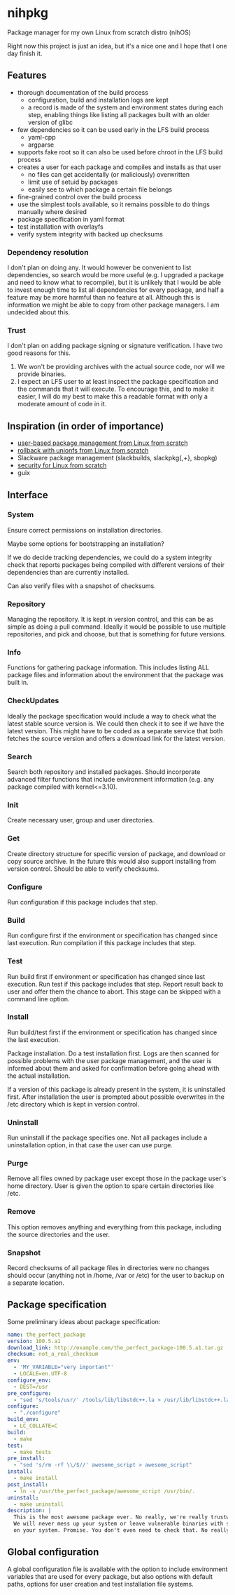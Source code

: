 # nihpkg
Package manager for my own Linux from scratch distro (nihOS)

Right now this project is just an idea, but it's a nice one and I hope that I one day finish it.

## Features
* thorough documentation of the build process
  * configuration, build and installation logs are kept
  * a record is made of the system and environment states during each step, enabling things like listing all packages built with an older version of glibc
* few dependencies so it can be used early in the LFS build process
  * yaml-cpp
  * argparse
* supports fake root so it can also be used before chroot in the LFS build process
* creates a user for each package and compiles and installs as that user
  * no files can get accidentally (or maliciously) overwritten
  * limit use of setuid by packages
  * easily see to which package a certain file belongs
* fine-grained control over the build process
* use the simplest tools available, so it remains possible to do things manually where desired
* package specification in yaml format
* test installation with overlayfs
* verify system integrity with backed up checksums

### Dependency resolution
I don't plan on doing any. It would however be convenient to list dependencies, so search would be more useful (e.g. I upgraded a package and need to know what to recompile), but it is unlikely that I would be able to invest enough time to list all dependencies for every package, and half a feature may be more harmful than no feature at all. Although this is information we might be able to copy from other package managers. I am undecided about this.

### Trust
I don't plan on adding package signing or signature verification. I have two good reasons for this.

1. We won't be providing archives with the actual source code, nor will we provide binaries.
2. I expect an LFS user to at least inspect the package specification and the commands that it will execute. To encourage this, and to make it easier, I will do my best to make this a readable format with only a moderate amount of code in it.

## Inspiration (in order of importance)
* [user-based package management from Linux from scratch](http://www.linuxfromscratch.org/hints/downloads/files/more_control_and_pkg_man.txt)
* [rollback with unionfs from Linux from scratch](http://www.linuxfromscratch.org/hints/downloads/files/package_management_using_trip.txt)
* Slackware package management (slackbuilds, slackpkg{,+}, sbopkg)
* [security for Linux from scratch](http://www.linuxfromscratch.org/hints/downloads/files/security.txt)
* guix

## Interface
### System
Ensure correct permissions on installation directories.

Maybe some options for bootstrapping an installation?

If we do decide tracking dependencies, we could do a system integrity check that reports packages being compiled with different versions of their dependencies than are currently installed.

Can also verify files with a snapshot of checksums.

### Repository
Managing the repository. It is kept in version control, and this can be as simple as doing a pull command. Ideally it would be possible to use multiple repositories, and pick and choose, but that is something for future versions.

### Info
Functions for gathering package information. This includes listing ALL package files and information about the environment that the package was built in.

### CheckUpdates
Ideally the package specification would include a way to check what the latest stable source version is. We could then check it to see if we have the latest version. This might have to be coded as a separate service that both fetches the source version and offers a download link for the latest version.

### Search
Search both repository and installed packages. Should incorporate advanced filter functions that include environment information (e.g. any package compiled with kernel<=3.10).

### Init
Create necessary user, group and user directories.

### Get
Create directory structure for specific version of package, and download or copy source archive. In the future this would also support installing from version control. Should be able to verify checksums.

### Configure
Run configuration if this package includes that step.

### Build
Run configure first if the environment or specification has changed since last execution. Run compilation if this package includes that step.

### Test
Run build first if environment or specification has changed since last execution. Run test if this package includes that step. Report result back to user and offer them the chance to abort. This stage can be skipped with a command line option.

### Install
Run build/test first if the environment or specification has changed since the last execution.

Package installation. Do a test installation first. Logs are then scanned for possible problems with the user package management, and the user is informed about them and asked for confirmation before going ahead with the actual installation.

If a version of this package is already present in the system, it is uninstalled first. After installation the user is prompted about possible overwrites in the /etc directory which is kept in version control.

### Uninstall
Run uninstall if the package specifies one. Not all packages include a uninstallation option, in that case the user can use purge.

### Purge
Remove all files owned by package user except those in the package user's home directory. User is given the option to spare certain directories like /etc.

### Remove
This option removes anything and everything from this package, including the source directories and the user.

### Snapshot
Record checksums of all package files in directories were no changes should occur (anything not in /home, /var or /etc) for the user to backup on a separate location.

## Package specification
Some preliminary ideas about package specification:

```yaml
name: the_perfect_package
version: 100.5.a1
download_link: http://example.com/the_perfect_package-100.5.a1.tar.gz
checksum: not_a_real_checksum
env:
  - 'MY_VARIABLE="very important"'
  - LOCALE=en.UTF-8
configure_env:
  - DEST=/usr
pre_configure:
  - "sed 's/tools/usr/' /tools/lib/libstdc++.la > /usr/lib/libstdc++.la"
configure:
  - "./configure"
build_env:
  - LC_COLLATE=C
build:
  - make
test:
  - make tests
pre_install:
  - "sed 's/rm -rf \\/$//' awesome_script > awesome_script"
install:
  - make install
post_install:
  - ln -s /usr/the_perfect_package/awesome_script /usr/bin/.
uninstall:
  - make uninstall
description: |
  This is the most awesome package ever. No really, we're really trustworthy.
  We will never mess up your system or leave vulnerable binaries with setuid root
  on your system. Promise. You don't even need to check that. No really, don't.
```

## Global configuration
A global configuration file is available with the option to include environment variables that are used for every package, but also options with default paths, options for user creation and test installation file systems.
